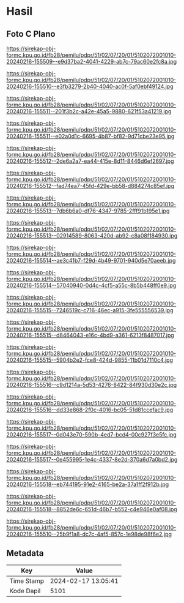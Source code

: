 # Hasil

## Foto C Plano

https://sirekap-obj-formc.kpu.go.id/fb28/pemilu/pdpr/51/02/07/20/01/5102072001010-20240216-155509--e9d37ba2-4041-4229-ab7c-79ac60e2fc8a.jpg

https://sirekap-obj-formc.kpu.go.id/fb28/pemilu/pdpr/51/02/07/20/01/5102072001010-20240216-155510--e3fb3279-2b40-4040-ac0f-5af0ebf49124.jpg

https://sirekap-obj-formc.kpu.go.id/fb28/pemilu/pdpr/51/02/07/20/01/5102072001010-20240216-155511--201f3b2c-a42e-45a5-9880-621f53a41219.jpg

https://sirekap-obj-formc.kpu.go.id/fb28/pemilu/pdpr/51/02/07/20/01/5102072001010-20240216-155511--e02a0d1c-6695-4b87-bf82-9d71cbe23e95.jpg

https://sirekap-obj-formc.kpu.go.id/fb28/pemilu/pdpr/51/02/07/20/01/5102072001010-20240216-155512--2de6a2a7-ea44-415e-8d11-8446d6ef2697.jpg

https://sirekap-obj-formc.kpu.go.id/fb28/pemilu/pdpr/51/02/07/20/01/5102072001010-20240216-155512--fad74ea7-45fd-429e-bb58-d884274c85ef.jpg

https://sirekap-obj-formc.kpu.go.id/fb28/pemilu/pdpr/51/02/07/20/01/5102072001010-20240216-155513--7db6b6a0-df76-4347-9785-2fff91b195e1.jpg

https://sirekap-obj-formc.kpu.go.id/fb28/pemilu/pdpr/51/02/07/20/01/5102072001010-20240216-155513--02914589-8063-420d-ab92-c8a08f184930.jpg

https://sirekap-obj-formc.kpu.go.id/fb28/pemilu/pdpr/51/02/07/20/01/5102072001010-20240216-155514--ae3c41b7-f29d-4b49-9701-940d5e70aeeb.jpg

https://sirekap-obj-formc.kpu.go.id/fb28/pemilu/pdpr/51/02/07/20/01/5102072001010-20240216-155514--57040940-0d4c-4cf5-a55c-8b5b448ff0e9.jpg

https://sirekap-obj-formc.kpu.go.id/fb28/pemilu/pdpr/51/02/07/20/01/5102072001010-20240216-155515--7246519c-c716-46ec-a915-3fe555556539.jpg

https://sirekap-obj-formc.kpu.go.id/fb28/pemilu/pdpr/51/02/07/20/01/5102072001010-20240216-155515--d8464043-e16c-4bd9-a361-6213f8487017.jpg

https://sirekap-obj-formc.kpu.go.id/fb28/pemilu/pdpr/51/02/07/20/01/5102072001010-20240216-155515--5904b2e2-fce8-424d-9855-11b01d7110c4.jpg

https://sirekap-obj-formc.kpu.go.id/fb28/pemilu/pdpr/51/02/07/20/01/5102072001010-20240216-155516--c9d1214a-5d53-4276-8422-84f930d30e2c.jpg

https://sirekap-obj-formc.kpu.go.id/fb28/pemilu/pdpr/51/02/07/20/01/5102072001010-20240216-155516--dd33e868-2f0c-4016-bc05-51d81ccefac9.jpg

https://sirekap-obj-formc.kpu.go.id/fb28/pemilu/pdpr/51/02/07/20/01/5102072001010-20240216-155517--0d043e70-590b-4ed7-bcd4-00c927f3e5fc.jpg

https://sirekap-obj-formc.kpu.go.id/fb28/pemilu/pdpr/51/02/07/20/01/5102072001010-20240216-155517--0e455995-1e4c-4337-8e2d-370a6d7a0bd2.jpg

https://sirekap-obj-formc.kpu.go.id/fb28/pemilu/pdpr/51/02/07/20/01/5102072001010-20240216-155518--eb744195-91e2-4165-be2a-37a1ff2f912b.jpg

https://sirekap-obj-formc.kpu.go.id/fb28/pemilu/pdpr/51/02/07/20/01/5102072001010-20240216-155518--8852de6c-651d-46b7-b552-c4e946e0af08.jpg

https://sirekap-obj-formc.kpu.go.id/fb28/pemilu/pdpr/51/02/07/20/01/5102072001010-20240216-155510--25b9f1a8-dc7c-4af5-857c-1e98de98f6e2.jpg


## Metadata

| Key        | Value               |
| ---------- | ------------------- |
| Time Stamp | 2024-02-17 13:05:41 |
| Kode Dapil | 5101                |



